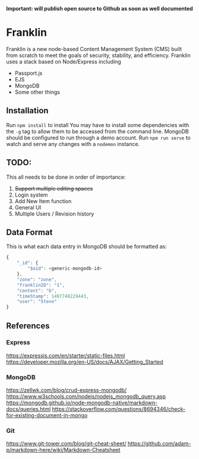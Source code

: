 __**Important:** will publish open source to Github as soon as well documented__
# Franklin
Franklin is a new node-based Content Management System (CMS) built from scratch to meet the goals of security, stability, and efficiency. Franklin uses a stack based on Node/Express including
- Passport.js
- EJS
- MongoDB
- Some other things


## Installation
Run `npm install` to install
You may have to install some dependencies with the `-g` tag to allow them to be accessed from the command line.
MongoDB should be configured to run through a demo account.
Run `npm run serve` to watch and serve any changes with a `nodemon` instance.

## TODO:
This all needs to be done in order of importance:
1. ~~Support multiple editing spaces~~
2. Login system
3. Add New Item function 
4. General UI
5. Multiple Users / Revision history

## Data Format
This is what each data entry in MongoDB should be formatted as:
```javascript
{
    "_id": {
        "$oid": <generic-mongodb-id>
    },
	"zone": "zone",
    "franklinID": "1",
    "content": "b",
    "timeStamp": 1497748229443,
    "user": "Steve"
}
```



## References
### Express
https://expressjs.com/en/starter/static-files.html
https://developer.mozilla.org/en-US/docs/AJAX/Getting_Started

### MongoDB
https://zellwk.com/blog/crud-express-mongodb/
https://www.w3schools.com/nodejs/nodejs_mongodb_query.asp
https://mongodb.github.io/node-mongodb-native/markdown-docs/queries.html
https://stackoverflow.com/questions/8694346/check-for-existing-document-in-mongo

### Git
https://www.git-tower.com/blog/git-cheat-sheet/
https://github.com/adam-p/markdown-here/wiki/Markdown-Cheatsheet
